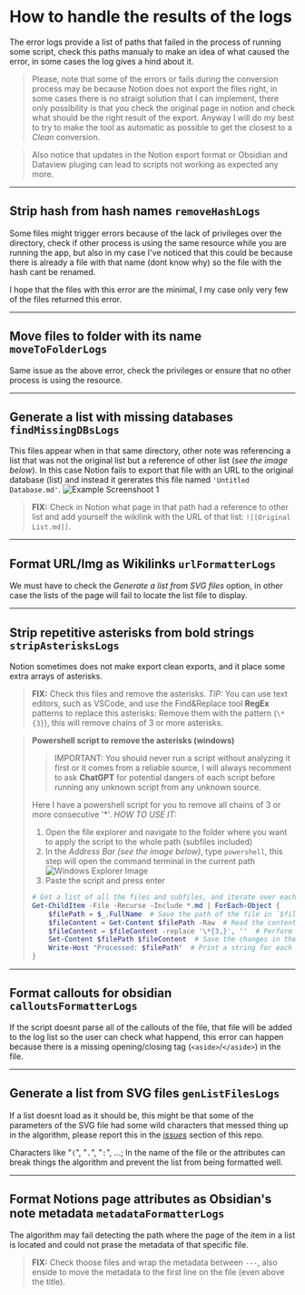 
# How to handle the results of the logs

The error logs provide a list of paths that failed in the process of running some script, check this paths manualy to make an idea of what caused the error, in some cases the log gives a hind about it.

> Please, note that some of the errors or fails during the conversion process may be because Notion does not export the files right, in some cases there is no straigt solution that I can implement, there only possibility is that you check the original page in notion and check what should be the right result of the export. Anyway I will do my best to try to make the tool as automatic as possible to get the closest to a *Clean* conversion.

> Also notice that updates in the Notion export format or Obsidian and Dataview pluging can lead to scripts not working as expected any more.


--------------------

## Strip hash from hash names `removeHashLogs`

Some files might trigger errors because of the lack of privileges over the directory, check if other process is using the same resource while you are running the app, but also in my case I've noticed that this could be because there is already a file with that name (dont know why) so the file with the hash cant be renamed.

I hope that the files with this error are the minimal, I my case only very few of the files returned this error.

--------------------



## Move files to folder with its name `moveToFolderLogs`

Same issue as the above error, check the privileges or ensure that no other process is using the resource.

--------------------


## Generate a list with missing databases `findMissingDBsLogs`

This files appear when in that same directory, other note was referencing a list that was not the original list but a reference of other list (*see the image below*). In this case Notion fails to export that file with an URL to the original database (list) and instead it gererates this file named `'Untitled Database.md'`.
![Example Screenshoot 1](https://i.gyazo.com/e6d9d57ab8f4b98047c3700e5a80f6e2.png)

> **FIX:** Check in Notion what page in that path had a reference to other list and add yourself the wikilink with the URL of that list: `![[Original List.md]]`.

--------------------


## Format URL/Img as Wikilinks `urlFormatterLogs`

We must have to check the *Generate a list from SVG files* option, in other case the lists of the page will fail to locate the list file to display.

--------------------


## Strip repetitive asterisks from bold strings `stripAsterisksLogs`

Notion sometimes does not make export clean exports, and it place some extra arrays of asterisks. 

> **FIX:** Check this files and remove the asterisks.
> *TIP:* You can use text editors, such as VSCode, and use the Find&Replace tool **RegEx** patterns to replace this asterisks: Remove them with the pattern (`\*{3}`), this will remove chains of 3 or more asterisks.

> **Powershell script to remove the asterisks (windows)**
>
> > IMPORTANT: You should never run a script without analyzing it first or it comes from a reliable source, I will always recomment to ask **ChatGPT** for potential dangers of each script before running any unknown script from any unknown source.
> 
> Here I have a powershell script for you to remove all chains of 3 or more consecutive '*'.
> *HOW TO USE IT:*
> 1. Open the file explorer and navigate to the folder where you want to apply the script to the whole path (subfiles included)
> 2. In the *Address Bar (see the image below)*, type `powershell`, this step will open the command terminal in the current path 
>   ![Windows Explorer Image](https://www.teachucomp.com/wp-content/uploads/blog-5-6-2022-fileexplorerinwindows11.png)
> 3. Paste the script and press enter
> 
> ```powershell
> # Get a list of all the files and subfiles, and iterate over each one
> Get-ChildItem -File -Recurse -Include *.md | ForEach-Object {
>     $filePath = $_.FullName  # Save the path of the file in `$filePath`
>     $fileContent = Get-Content $filePath -Raw  # Read the content of the file and save it at `$fileContent`
>     $fileContent = $fileContent -replace '\*{3,}', ''  # Perform the replace using RegEx patterns
>     Set-Content $filePath $fileContent  # Save the changes in the file
>     Write-Host "Processed: $filePath"  # Print a string for each file processed (dont panic when your screen gets flooded with lots of log messages like this)
> } 
> ```

--------------------


## Format callouts for obsidian `calloutsFormatterLogs`

If the script doesnt parse all of the callouts of the file, that file will be added to the log list so the user can check what happend, this error can happen because there is a missing opening/closing tag (`<aside>`/`</aside>`) in the file.

--------------------

## Generate a list from SVG files `genListFilesLogs`

If a list doesnt load as it should be, this might be that some of the parameters of the SVG file had some wild characters that messed thing up in the algorithm, please report this in the *[issues](https://github.com/PortiESP/Notion2Obsidian/issues)* section of this repo.

Characters like "`(`", "`.`", "`:`", ...; In the name of the file or the attributes can break things the algorithm and prevent the list from being formatted well.

--------------------

## Format Notions page attributes as Obsidian's note metadata `metadataFormatterLogs`

The algorithm may fail detecting the path where the page of the item in a list is located and could not prase the metadata of that specific file.

> **FIX:** Check thoose files and wrap the metadata between `---`, also enside to move the metadata to the first line on the file (even above the title).
